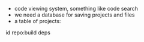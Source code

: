- code viewing system, something like code search
- we need a database for saving projects and files
- a table of projects:

id repo:build deps

